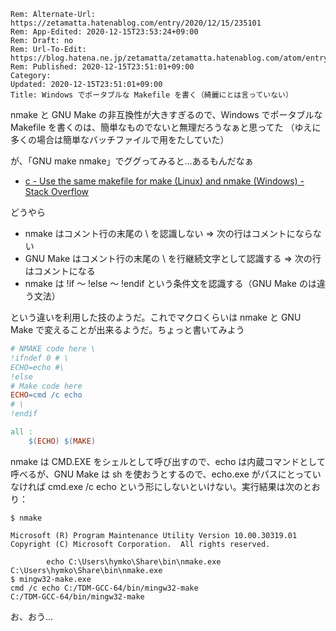 ```header
Rem: Alternate-Url: https://zetamatta.hatenablog.com/entry/2020/12/15/235101
Rem: App-Edited: 2020-12-15T23:53:24+09:00
Rem: Draft: no
Rem: Url-To-Edit: https://blog.hatena.ne.jp/zetamatta/zetamatta.hatenablog.com/atom/entry/26006613665716258
Rem: Published: 2020-12-15T23:51:01+09:00
Category:
Updated: 2020-12-15T23:51:01+09:00
Title: Windows でポータブルな Makefile を書く（綺麗にとは言っていない）
```

nmake と GNU Make の非互換性が大きすぎるので、Windows でポータブルな Makefile を書くのは、簡単なものでないと無理だろうなぁと思ってた
（ゆえに多くの場合は簡単なバッチファイルで用をたしていた）

が、「GNU make nmake」でググってみると…あるもんだなぁ

- [c - Use the same makefile for make (Linux) and nmake (Windows) - Stack Overflow](https://stackoverflow.com/questions/8270391/use-the-same-makefile-for-make-linux-and-nmake-windows)

どうやら

- nmake はコメント行の末尾の \ を認識しない ⇒ 次の行はコメントにならない
- GNU Make はコメント行の末尾の \ を行継続文字として認識する ⇒ 次の行はコメントになる
- nmake は !if ～ !else ～ !endif という条件文を認識する（GNU Make のは違う文法）

という違いを利用した技のようだ。これでマクロくらいは nmake と GNU Make で変えることが出来るようだ。ちょっと書いてみよう

```Makefile
# NMAKE code here \
!ifndef 0 # \
ECHO=echo #\
!else
# Make code here
ECHO=cmd /c echo
# \
!endif

all :
	$(ECHO) $(MAKE)
```

nmake は CMD.EXE をシェルとして呼び出すので、echo は内蔵コマンドとして呼べるが、GNU Make は sh を使おうとするので、echo.exe がパスにとっていなければ cmd.exe /c echo という形にしないといけない。実行結果は次のとおり：

```
$ nmake

Microsoft (R) Program Maintenance Utility Version 10.00.30319.01
Copyright (C) Microsoft Corporation.  All rights reserved.

        echo C:\Users\hymko\Share\bin\nmake.exe
C:\Users\hymko\Share\bin\nmake.exe
$ mingw32-make.exe
cmd /c echo C:/TDM-GCC-64/bin/mingw32-make
C:/TDM-GCC-64/bin/mingw32-make
```

お、おう…
